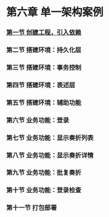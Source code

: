 # 第六章 单一架构案例

### [第一节 创建工程，引入依赖](第六章单一架构案例/第一节%20创建工程，引入依赖.md)

### 第二节 搭建环境：持久化层

### 第三节 搭建环境：事务控制

### 第四节 搭建环境：表述层

### 第五节 搭建环境：辅助功能

### 第六节 业务功能：登录

### 第七节 业务功能：显示奏折列表

### 第八节 业务功能：显示奏折详情

### 第九节 业务功能：批复奏折

### 第十节 业务功能：登录检查

### 第十一节 打包部署